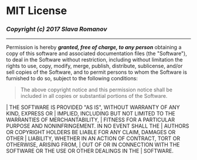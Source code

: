 # MIT License

### _Copyright (c) 2017 Slava Romanov_

--------------------------

Permission is hereby ***granted, free of charge, to any person*** obtaining a copy
of this software and associated documentation files (the "Software"), to deal
in the Software without restriction, including without limitation the rights
to use, copy, modify, merge, publish, distribute, sublicense, and/or sell
copies of the Software, and to permit persons to whom the Software is
furnished to do so, subject to the following conditions:

> The above copyright notice and this permission notice shall be included in all
> copies or substantial portions of the Software.

| THE SOFTWARE IS PROVIDED "AS IS", WITHOUT WARRANTY OF ANY KIND, EXPRESS OR
| IMPLIED, INCLUDING BUT NOT LIMITED TO THE WARRANTIES OF MERCHANTABILITY,
| FITNESS FOR A PARTICULAR PURPOSE AND NONINFRINGEMENT. IN NO EVENT SHALL THE
| AUTHORS OR COPYRIGHT HOLDERS BE LIABLE FOR ANY CLAIM, DAMAGES OR OTHER
| LIABILITY, WHETHER IN AN ACTION OF CONTRACT, TORT OR OTHERWISE, ARISING FROM,
| OUT OF OR IN CONNECTION WITH THE SOFTWARE OR THE USE OR OTHER DEALINGS IN THE
| SOFTWARE.

